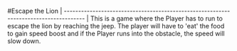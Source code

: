 #Escape the Lion
| ------------------------------------------------------------------------------------- |
This is a game where the Player has to run to escape the lion by reaching the jeep. The player will have to 'eat' the food to gain speed boost and if the Player runs into the obstacle, the speed will slow down.

